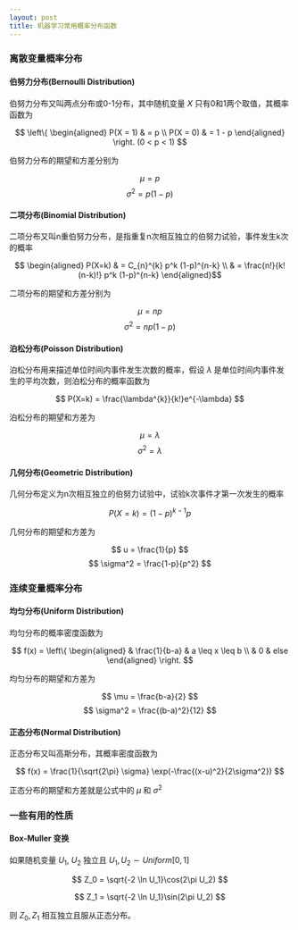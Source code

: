 ```yaml
---
layout: post
title: 机器学习常用概率分布函数
---
```


### 离散变量概率分布
#### 伯努力分布(Bernoulli Distribution)
伯努力分布又叫两点分布或0-1分布，其中随机变量 $X$ 只有0和1两个取值，其概率函数为

$$ \left\{
\begin{aligned}
P(X = 1) & = p \\
P(X = 0) & = 1 - p
\end{aligned}
\right. (0 < p < 1)
$$

伯努力分布的期望和方差分别为

$$ \mu = p $$
$$ \sigma^2 = p(1 - p) $$

#### 二项分布(Binomial Distribution)
二项分布又叫n重伯努力分布，是指重复n次相互独立的伯努力试验，事件发生k次的概率

$$ \begin{aligned}
P(X=k) & = C_{n}^{k} p^k (1-p)^{n-k} \\
& = \frac{n!}{k!(n-k)!} p^k (1-p)^{n-k}
\end{aligned}$$

二项分布的期望和方差分别为

$$ \mu = np $$
$$ \sigma^2 = np(1-p) $$

#### 泊松分布(Poisson Distribution)
泊松分布用来描述单位时间内事件发生次数的概率，假设 $\lambda$ 是单位时间内事件发生的平均次数，则泊松分布的概率函数为

$$ P(X=k) = \frac{\lambda^{k}}{k!}e^{-\lambda} $$

泊松分布的期望和方差为

$$ \mu = \lambda $$
$$ \sigma^2 = \lambda $$

#### 几何分布(Geometric Distribution)
几何分布定义为n次相互独立的伯努力试验中，试验k次事件才第一次发生的概率

$$ P(X=k) = (1-p)^{k-1} p $$

几何分布的期望和方差为

$$ u = \frac{1}{p} $$
$$ \sigma^2 = \frac{1-p}{p^2} $$

### 连续变量概率分布
#### 均匀分布(Uniform Distribution)
均匀分布的概率密度函数为

$$ f(x) = \left\{
\begin{aligned}
& \frac{1}{b-a} & a \leq x \leq b \\
& 0 & else
\end{aligned}
\right. $$

均匀分布的期望和方差为

$$ \mu = \frac{b-a}{2} $$
$$ \sigma^2 = \frac{(b-a)^2}{12} $$

#### 正态分布(Normal Distribution)
正态分布又叫高斯分布，其概率密度函数为

$$ f(x) = \frac{1}{\sqrt{2\pi} \sigma} \exp(-\frac{(x-u)^2}{2\sigma^2}) $$

正态分布的期望和方差就是公式中的 $\mu$ 和 $\sigma^2$

### 一些有用的性质
#### Box-Muller 变换
如果随机变量 $U_1$, $U_2$ 独立且 $U_1, U_2 \sim Uniform[0,1]$

$$
Z_0 = \sqrt{-2 \ln U_1}\cos(2\pi U_2)
$$

$$
Z_1 = \sqrt{-2 \ln U_1}\sin(2\pi U_2)
$$

则 $Z_0, Z_1$ 相互独立且服从正态分布。
